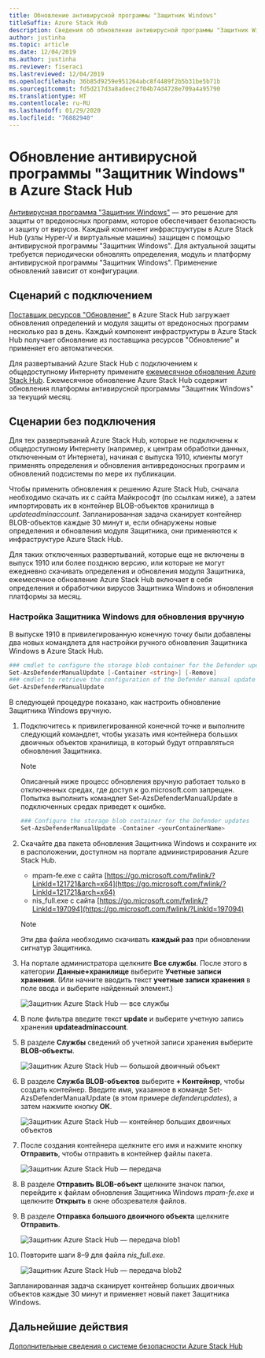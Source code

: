 ```yaml
---
title: Обновление антивирусной программы "Защитник Windows"
titleSuffix: Azure Stack Hub
description: Сведения об обновлении антивирусной программы "Защитник Windows" в Azure Stack Hub
author: justinha
ms.topic: article
ms.date: 12/04/2019
ms.author: justinha
ms.reviewer: fiseraci
ms.lastreviewed: 12/04/2019
ms.openlocfilehash: 36b85d9259e951264abc8f4489f2b5b31be5b71b
ms.sourcegitcommit: fd5d217d3a8adeec2f04b74d4728e709a4a95790
ms.translationtype: HT
ms.contentlocale: ru-RU
ms.lasthandoff: 01/29/2020
ms.locfileid: "76882940"
---
```

# <a name="update-windows-defender-antivirus-on-azure-stack-hub"></a>Обновление антивирусной программы "Защитник Windows" в Azure Stack Hub

[Антивирусная программа "Защитник Windows"](https://docs.microsoft.com/windows/security/threat-protection/windows-defender-antivirus/windows-defender-antivirus-in-windows-10) — это решение для защиты от вредоносных программ, которое обеспечивает безопасность и защиту от вирусов. Каждый компонент инфраструктуры в Azure Stack Hub (узлы Hyper-V и виртуальные машины) защищен с помощью антивирусной программы "Защитник Windows". Для актуальной защиты требуется периодически обновлять определения, модуль и платформу антивирусной программы "Защитник Windows". Применение обновлений зависит от конфигурации.

## <a name="connected-scenario"></a>Сценарий с подключением

[Поставщик ресурсов "Обновление"](azure-stack-updates.md#the-update-resource-provider) в Azure Stack Hub загружает обновления определений и модуля защиты от вредоносных программ несколько раз в день. Каждый компонент инфраструктуры в Azure Stack Hub получает обновление из поставщика ресурсов "Обновление" и применяет его автоматически.

Для развертываний Azure Stack Hub c подключением к общедоступному Интернету примените [ежемесячное обновление Azure Stack Hub](azure-stack-apply-updates.md). Ежемесячное обновление Azure Stack Hub содержит обновления платформы антивирусной программы "Защитник Windows" за текущий месяц.

## <a name="disconnected-scenario"></a>Сценарии без подключения

Для тех развертываний Azure Stack Hub, которые не подключены к общедоступному Интернету (например, к центрам обработки данных, отключенным от Интернета), начиная с выпуска 1910, клиенты могут применять определения и обновления антивредоносных программ и обновлений подсистемы по мере их публикации. 

Чтобы применить обновления к решению Azure Stack Hub, сначала необходимо скачать их с сайта Майкрософт (по ссылкам ниже), а затем импортировать их в контейнер BLOB-объектов хранилища в *updateadminaccount*. Запланированная задача сканирует контейнер BLOB-объектов каждые 30 минут и, если обнаружены новые определения и обновления модуля Защитника, они применяются к инфраструктуре Azure Stack Hub. 

Для таких отключенных развертываний, которые еще не включены в выпуск 1910 или более позднюю версию, или которые не могут ежедневно скачивать определения и обновления модуля Защитника, ежемесячное обновление Azure Stack Hub включает в себя определения и обработчики вирусов Защитника Windows и обновления платформы за месяц. 


### <a name="set-up-windows-defender-for-manual-updates"></a>Настройка Защитника Windows для обновления вручную 

В выпуске 1910 в привилегированную конечную точку были добавлены два новых командлета для настройки ручного обновления Защитника Windows в Azure Stack Hub. 

```powershell 
### cmdlet to configure the storage blob container for the Defender updates 
Set-AzsDefenderManualUpdate [-Container <string>] [-Remove]  
### cmdlet to retrieve the configuration of the Defender manual update settings 
Get-AzsDefenderManualUpdate  
``` 

В следующей процедуре показано, как настроить обновление Защитника Windows вручную. 

1. Подключитесь к привилегированной конечной точке и выполните следующий командлет, чтобы указать имя контейнера больших двоичных объектов хранилища, в который будут отправляться обновления Защитника. 

   > [!NOTE] 
   > Описанный ниже процесс обновления вручную работает только в отключенных средах, где доступ к go.microsoft.com запрещен. Попытка выполнить командлет Set-AzsDefenderManualUpdate в подключенных средах приведет к ошибке. 

   ```powershell 
   ### Configure the storage blob container for the Defender updates 
   Set-AzsDefenderManualUpdate -Container <yourContainerName>
   ``` 

2. Скачайте два пакета обновления Защитника Windows и сохраните их в расположении, доступном на портале администрирования Azure Stack Hub.  

   * mpam-fe.exe с сайта [https://go.microsoft.com/fwlink/?LinkId=121721&arch=x64](https://go.microsoft.com/fwlink/?LinkId=121721&arch=x64) 
   * nis_full.exe с сайта [https://go.microsoft.com/fwlink/?LinkId=197094](https://go.microsoft.com/fwlink/?LinkId=197094) 

   > [!NOTE] 
   > Эти два файла необходимо скачивать **каждый раз** при обновлении сигнатур Защитника. 

3. На портале администратора щелкните **Все службы**. После этого в категории **Данные+хранилище** выберите **Учетные записи хранения**. (Или начните вводить текст **учетные записи хранения** в поле ввода и выберите найденный элемент.) 

   ![Защитник Azure Stack Hub — все службы](./media/azure-stack-security-av/image1.png)  

4. В поле фильтра введите текст **update** и выберите учетную запись хранения **updateadminaccount**. 

5. В разделе **Службы** сведений об учетной записи хранения выберите **BLOB-объекты**. 

   ![Защитник Azure Stack Hub — большой двоичный объект](./media/azure-stack-security-av/image2.png) 

6. В разделе **Служба BLOB-объектов** выберите **+ Контейнер**, чтобы создать контейнер. Введите имя, указанное в команде Set-AzsDefenderManualUpdate (в этом примере *defenderupdates*), а затем нажмите кнопку **ОК**. 

   ![Защитник Azure Stack Hub — контейнер больших двоичных объектов](./media/azure-stack-security-av/image3.png) 

7. После создания контейнера щелкните его имя и нажмите кнопку **Отправить**, чтобы отправить в контейнер файлы пакета. 

   ![Защитник Azure Stack Hub — передача](./media/azure-stack-security-av/image4.png) 

8. В разделе **Отправить BLOB-объект** щелкните значок папки, перейдите к файлам обновления Защитника Windows *mpam-fe.exe* и щелкните **Открыть** в окне обозревателя файлов. 

9. В разделе **Отправка большого двоичного объекта** щелкните **Отправить**. 

   ![Защитник Azure Stack Hub — передача blob1](./media/azure-stack-security-av/image5.png) 

1. Повторите шаги 8–9 для файла *nis_full.exe*. 

   ![Защитник Azure Stack Hub — передача blob2](./media/azure-stack-security-av/image6.png)

Запланированная задача сканирует контейнер больших двоичных объектов каждые 30 минут и применяет новый пакет Защитника Windows.  

## <a name="next-steps"></a>Дальнейшие действия

[Дополнительные сведения о системе безопасности Azure Stack Hub](azure-stack-security-foundations.md)

